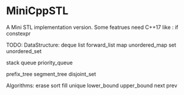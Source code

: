 # MiniCppSTL

A Mini STL implementation version. 
Some featrues need C++17 like : if constexpr


TODO: 
DataStructure:
  deque
  list
  forward_list
  map
  unordered_map
  set
  unordered_set

  stack
  queue
  priority_queue

  prefix_tree
  segment_tree
  disjoint_set
  

Algorithms:
  erase
  sort
  fill
  unique
  lower_bound
  upper_bound
  next
  prev

  

